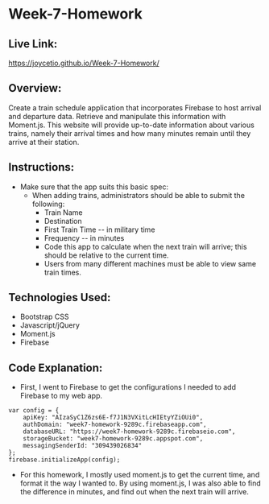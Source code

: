 # Week-7-Homework

## Live Link: 
https://joycetio.github.io/Week-7-Homework/

## Overview: 
Create a train schedule application that incorporates Firebase to host arrival and departure data. Retrieve and manipulate this information with Moment.js. This website will provide up-to-date information about various trains, namely their arrival times and how many minutes remain until they arrive at their station. 

## Instructions: 
* Make sure that the app suits this basic spec: 
    * When adding trains, administrators should be able to submit the following: 
        * Train Name
        * Destination
        * First Train Time -- in military time 
        * Frequency -- in minutes 
        * Code this app to calculate when the next train will arrive; this should be relative to the current time. 
        * Users from many different machines must be able to view same train times. 

## Technologies Used: 
* Bootstrap CSS 
* Javascript/jQuery 
* Moment.js
* Firebase 

## Code Explanation: 
* First, I went to Firebase to get the configurations I needed to add Firebase to my web app. 
````
var config = {
    apiKey: "AIzaSyC1Z6zs6E-f7J1N3VXitLcHIEtyYZiOUi0",
    authDomain: "week7-homework-9289c.firebaseapp.com",
    databaseURL: "https://week7-homework-9289c.firebaseio.com",
    storageBucket: "week7-homework-9289c.appspot.com",
    messagingSenderId: "309439026834"
};
firebase.initializeApp(config);
````
* For this homework, I mostly used moment.js to get the current time, and format it the way I wanted to. By using moment.js, I was also able to find the difference in minutes, and find out when the next train will arrive. 
